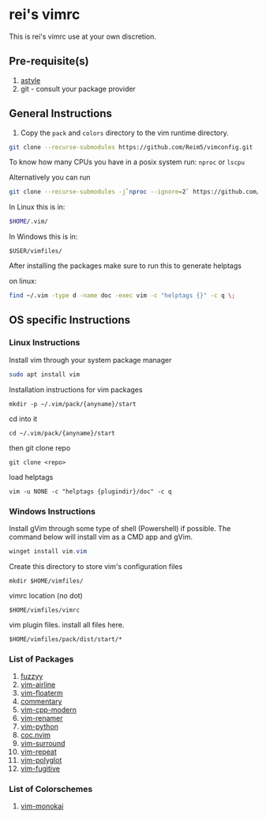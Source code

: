 # rei's vimrc
This is rei's vimrc use at your own discretion.

## Pre-requisite(s)
1. [astyle](https://astyle.sourceforge.net/)
2. git - consult your package provider

## General Instructions

1. Copy the `pack` and `colors` directory to the vim runtime directory.

```bash
git clone --recurse-submodules https://github.com/Reim5/vimconfig.git
```


To know how many CPUs you have in a posix system run: `nproc` or `lscpu`

Alternatively you can run

```bash
git clone --recurse-submodules -j`nproc --ignore=2` https://github.com/Reim5/vimconfig.git
```

In Linux this is in:
```bash
$HOME/.vim/
```

In Windows this is in:
```shell
$USER/vimfiles/
```

After installing the packages make sure to run this to generate helptags

on linux:
```bash
find ~/.vim -type d -name doc -exec vim -c "helptags {}" -c q \;
```

## OS specific Instructions

### Linux Instructions

Install vim through your system package manager
```bash
sudo apt install vim
```
Installation instructions for vim packages
```(bash)
mkdir -p ~/.vim/pack/{anyname}/start
```
cd into it
```(bash)
cd ~/.vim/pack/{anyname}/start
```
then git clone repo
```(bash)
git clone <repo>
```
load helptags
```(bash)
vim -u NONE -c "helptags {plugindir}/doc" -c q
```
### Windows Instructions

Install gVim through some type of shell (Powershell) if possible. The command below will install vim as a CMD app and gVim.
```powershell
winget install vim.vim
```
Create this directory to store vim's configuration files
```
mkdir $HOME/vimfiles/
```
vimrc location (no dot)
```
$HOME/vimfiles/vimrc
```

vim plugin files. install all files here.
```
$HOME/vimfiles/pack/dist/start/*
```
### List of Packages
1. [fuzzyy](https://github.com/Donaldttt/fuzzyy)
2. [vim-airline](https://github.com/vim-airline/vim-airline)
3. [vim-floaterm](https://github.com/voldikss/vim-floaterm)
4. [commentary](https://tpope.io/vim/commentary.git)
5. [vim-cpp-modern](https://github.com/bfrg/vim-cpp-modern)
6. [vim-renamer](https://github.com/qpkorr/vim-renamer)
7. [vim-python](https://github.com/vim-python/python-syntax)
8. [coc.nvim](https://github.com/neoclide/coc.nvim)
9. [vim-surround](https://github.com/tpope/vim-surround)
10. [vim-repeat](https://github.com/tpope/vim-repeat)
11. [vim-polyglot](https://github.com/sheerun/vim-polyglot)
12. [vim-fugitive](https://github.com/tpope/vim-fugitive)

### List of Colorschemes
1. [vim-monokai](https://github.com/crusoexia/vim-monokai)
